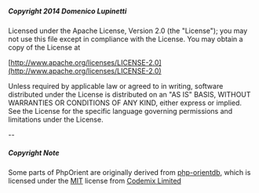 ##### Copyright 2014 Domenico Lupinetti

Licensed under the Apache License, Version 2.0 (the "License");
you may not use this file except in compliance with the License.
You may obtain a copy of the License at

  [http://www.apache.org/licenses/LICENSE-2.0](http://www.apache.org/licenses/LICENSE-2.0)
    
Unless required by applicable law or agreed to in writing, software
distributed under the License is distributed on an "AS IS" BASIS,
WITHOUT WARRANTIES OR CONDITIONS OF ANY KIND, either express or implied.
See the License for the specific language governing permissions and
limitations under the License.

--

##### Copyright Note

Some parts of PhpOrient are originally derived from [php-orientdb](https://github.com/codemix/php-orientdb), which is licensed under the [MIT](https://github.com/codemix/php-orientdb/blob/master/LICENSE.md) license from [Codemix Limited](http://codemix.com/)
